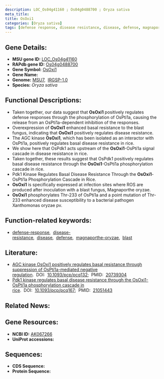 ```yaml
---
description: LOC_Os04g41160 ; Os04g0488700 ; Oryza sativa
meta_title:
title: OsOxi1
categories: [Oryza sativa]
tags: [defense response, disease resistance, disease, defense, magnaporthe oryzae, blast]
---
```


## Gene Details:
- **MSU gene ID:** [LOC_Os04g41160](http://rice.uga.edu/cgi-bin/ORF_infopage.cgi?orf=LOC_Os04g41160)  
- **RAPdb gene ID:** [Os04g0488700](https://rapdb.dna.affrc.go.jp/locus/?name=Os04g0488700)  
- **Gene Symbol:** <u>OsOxi1</u>
- **Gene Name:**
- **Genome:**  [MSU7](http://rice.uga.edu/),&nbsp;&nbsp;[IRGSP-1.0](https://rapdb.dna.affrc.go.jp/download/irgsp1.html)
- **Species:** *Oryza sativa*

## Functional Descriptions:
   - Taken together, our data suggest that **OsOxi1** positively regulates defense responses through the phosphorylation of OsPti1a, causing the release from an OsPti1a-dependent inhibition of the responses.
   - Overexpression of **OsOxi1** enhanced basal resistance to the blast fungus, indicating that **OsOxi1** positively regulates disease resistance.
   - The AGC kinase **OsOxi1**, which has been isolated as an interactor with OsPti1a, positively regulates basal disease resistance in rice.
   - We show here that OsPdk1 acts upstream of the **OsOxi1**-OsPti1a signal cascade in disease resistance in rice.
   - Taken together, these results suggest that OsPdk1 positively regulates basal disease resistance through the **OsOxi1**-OsPti1a phosphorylation cascade in rice.
   - Pdk1 Kinase Regulates Basal Disease Resistance Through the **OsOxi1**-OsPti1a Phosphorylation Cascade in Rice.
   - **OsOxi1** is specifically expressed at infection sites where ROS are produced after inoculation with a blast fungus, Magnaporthe oryzae.
   - **OsOxi1** phosphorylates Thr-233 of OsPti1a and a point mutation of Thr-233 enhanced disease susceptibility to a bacterial pathogen Xanthomonas oryzae pv.

## Function-related keywords:
   - [defense-response](/tags/defense-response/),&nbsp;&nbsp;[disease-resistance](/tags/disease-resistance/),&nbsp;&nbsp;[disease](/tags/disease/),&nbsp;&nbsp;[defense](/tags/defense/),&nbsp;&nbsp;[magnaporthe-oryzae](/tags/magnaporthe-oryzae/),&nbsp;&nbsp;[blast](/tags/blast/)

## Literature:
   - [AGC kinase OsOxi1 positively regulates basal resistance through suppression of OsPti1a-mediated negative regulation](https://www.doi.org/10.1093/pcp/pcq132).&nbsp;&nbsp;DOI:&nbsp;&nbsp;[10.1093/pcp/pcq132](https://www.doi.org/10.1093/pcp/pcq132);&nbsp;&nbsp;PMID:&nbsp;&nbsp;[20739304](https://pubmed.ncbi.nlm.nih.gov/20739304/)
   - [Pdk1 kinase regulates basal disease resistance through the OsOxi1-OsPti1a phosphorylation cascade in rice](https://www.doi.org/10.1093/pcp/pcq167).&nbsp;&nbsp;DOI:&nbsp;&nbsp;[10.1093/pcp/pcq167](https://www.doi.org/10.1093/pcp/pcq167);&nbsp;&nbsp;PMID:&nbsp;&nbsp;[21051443](https://pubmed.ncbi.nlm.nih.gov/21051443/)

## Related News:

## Gene Resources:
- **NCBI ID:**  [AK067266](http://www.ncbi.nlm.nih.gov/nuccore/AK067266)
- **UniProt accessions:** [](https://www.uniprot.org/uniprotkb//entry)

## Sequences:
- **CDS Sequence:**
- **Protein Sequence:**
